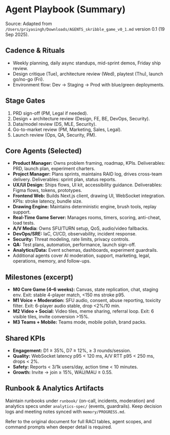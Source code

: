# Agent Playbook (Summary)

Source: Adapted from `/Users/priyasingh/Downloads/AGENTS_skribble_game_v0_1.md` version 0.1 (19 Sep 2025).

## Cadence & Rituals
- Weekly planning, daily async standups, mid-sprint demos, Friday ship review.
- Design critique (Tue), architecture review (Wed), playtest (Thu), launch go/no-go (Fri).
- Environment flow: Dev → Staging → Prod with blue/green deployments.

## Stage Gates
1. PRD sign-off (PM, Legal if needed).
2. Design + architecture review (Design, FE, BE, DevOps, Security).
3. Data/model review (DS, MLE, Security).
4. Go-to-market review (PM, Marketing, Sales, Legal).
5. Launch review (Ops, QA, Security, PM).

## Core Agents (Selected)
- **Product Manager:** Owns problem framing, roadmap, KPIs. Deliverables: PRD, launch plan, experiment charters.
- **Project Manager:** Plans sprints, maintains RAID log, drives cross-team delivery. Deliverables: sprint plan, status reports.
- **UX/UI Design:** Ships flows, UI kit, accessibility guidance. Deliverables: Figma flows, tokens, prototypes.
- **Frontend Web:** Builds Next.js client, drawing UI, WebSocket integration. KPIs: stroke latency, bundle size.
- **Drawing Engine:** Maintains deterministic engine, brush tools, replay support.
- **Real-Time Game Server:** Manages rooms, timers, scoring, anti-cheat, load tests.
- **A/V Media:** Owns SFU/TURN setup, QoS, audio/video fallbacks.
- **DevOps/SRE:** IaC, CI/CD, observability, incident response.
- **Security:** Threat modeling, rate limits, privacy controls.
- **QA:** Test plans, automation, performance, launch sign-off.
- **Analytics/Data:** Event schemas, dashboards, experiment guardrails.
- Additional agents cover AI moderation, support, marketing, legal, operations, memory, and follow-ups.

## Milestones (excerpt)
- **M0 Core Game (4–6 weeks):** Canvas, state replication, chat, staging env. Exit: stable 4-player match, <150 ms stroke p95.
- **M1 Voice + Moderation:** SFU audio, consent, abuse reporting, toxicity filter. Exit: 6-player audio stable, drop <2%/10 min.
- **M2 Video + Social:** Video tiles, meme sharing, referral loop. Exit: 6 visible tiles, invite conversion >15%.
- **M3 Teams + Mobile:** Teams mode, mobile polish, brand packs.

## Shared KPIs
- **Engagement:** D1 ≥ 35%, D7 ≥ 12%, ≥ 3 rounds/session.
- **Quality:** WebSocket latency p95 < 120 ms, A/V RTT p95 < 250 ms, drops < 2%.
- **Safety:** Reports < 3/1k users/day, action time < 10 minutes.
- **Growth:** Invite → join ≥ 15%, WAU/MAU ≥ 0.55.

## Runbook & Analytics Artifacts
Maintain runbooks under `runbook/` (on-call, incidents, moderation) and analytics specs under `analytics-spec/` (events, guardrails). Keep decision logs and meeting notes synced with `memory/PROGRESS.md`.

Refer to the original document for full RACI tables, agent scopes, and command prompts when deeper detail is required.
